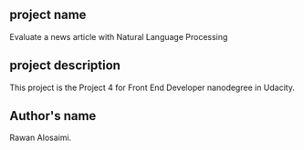 ## project name
Evaluate a news article with Natural Language Processing

## project description
This project is the Project 4 for Front End Developer nanodegree in Udacity.

## Author's name
Rawan Alosaimi.